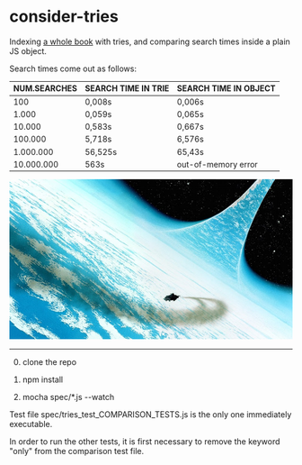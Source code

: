 # consider-tries
Indexing [a whole book](https://github.com/Muzietto/consider-tries/blob/master/doc/ConsiderPhlebas.pdf) with tries, and comparing search times inside a plain JS object.

Search times come out as follows:

NUM.SEARCHES | SEARCH TIME IN TRIE | SEARCH TIME IN OBJECT 
-------------|---------------------|-----------------------
100|0,008s|0,006s     
1.000|0,059s|0,065s     
10.000|0,583s|0,667s     
100.000|5,718s|6,576s     
1.000.000|56,525s|65,43s     
10.000.000|563s|out-of-memory error  

![alt image](/img/IMB-Consider-Phlebas-Mark-Salwowski-Art.jpg)

-------------
0) clone the repo

1) npm install

2) mocha spec/*.js --watch

Test file spec/tries_test_COMPARISON_TESTS.js is the only one immediately executable.

In order to run the other tests, it is first necessary to remove the keyword "only" from the comparison test file.
